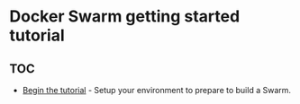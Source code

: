 <!--[metadata]>
+++
title = "Get started with Swarm"
description = "Getting started tutorial for Docker Swarm"
keywords = ["cluster, swarm, tutorial"]
[menu.main]
identifier="swarm-tutorial"
parent="engine_swarm"
weight=10
advisory = "rc"
+++
<![end-metadata]-->

#  Docker Swarm getting started tutorial

## TOC

-   [Begin the tutorial](index.md) - Setup your environment to prepare
    to build a Swarm.

<p style="margin-bottom:300px">&nbsp;</p>
